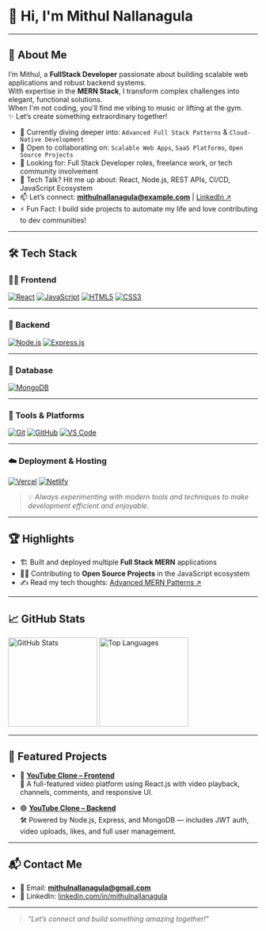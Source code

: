 # 👋 Hi, I'm **Mithul Nallanagula**

---

## 🚀 About Me

I’m Mithul, a **FullStack Developer** passionate about building scalable web applications and robust backend systems.  
With expertise in the **MERN Stack**, I transform complex challenges into elegant, functional solutions.  
When I'm not coding, you'll find me vibing to music or lifting at the gym.  
✨ Let’s create something extraordinary together!

- 🌱 Currently diving deeper into: `Advanced Full Stack Patterns` & `Cloud-Native Development`  
- 👯 Open to collaborating on: `Scalable Web Apps`, `SaaS Platforms`, `Open Source Projects`  
- 🤝 Looking for: Full Stack Developer roles, freelance work, or tech community involvement  
- 💬 Tech Talk? Hit me up about: React, Node.js, REST APIs, CI/CD, JavaScript Ecosystem  
- 📫 Let’s connect: **mithulnallanagula@example.com** | [LinkedIn ↗](https://www.linkedin.com/in/mithul-nallanagula)  
- ⚡ Fun Fact: I build side projects to automate my life and love contributing to dev communities!

---

## 🛠️ Tech Stack

### 👨‍💻 Frontend
[![React](https://img.shields.io/badge/-React-61DAFB?style=for-the-badge&logo=react&logoColor=black)](https://reactjs.org/)
[![JavaScript](https://img.shields.io/badge/-JavaScript-F7DF1E?style=for-the-badge&logo=javascript&logoColor=black)](https://developer.mozilla.org/en-US/docs/Web/JavaScript)
[![HTML5](https://img.shields.io/badge/-HTML5-E34F26?style=for-the-badge&logo=html5&logoColor=white)](https://developer.mozilla.org/en-US/docs/Web/Guide/HTML/HTML5)
[![CSS3](https://img.shields.io/badge/-CSS3-1572B6?style=for-the-badge&logo=css3&logoColor=white)](https://developer.mozilla.org/en-US/docs/Web/CSS)

---

### 🧠 Backend
[![Node.js](https://img.shields.io/badge/-Node.js-339933?style=for-the-badge&logo=node.js&logoColor=white)](https://nodejs.org/)
[![Express.js](https://img.shields.io/badge/-Express.js-000000?style=for-the-badge&logo=express&logoColor=white)](https://expressjs.com/)

---

### 💾 Database
[![MongoDB](https://img.shields.io/badge/-MongoDB-47A248?style=for-the-badge&logo=mongodb&logoColor=white)](https://www.mongodb.com/)

---

### 🔧 Tools & Platforms
[![Git](https://img.shields.io/badge/-Git-F05032?style=for-the-badge&logo=git&logoColor=white)](https://git-scm.com/)
[![GitHub](https://img.shields.io/badge/-GitHub-181717?style=for-the-badge&logo=github&logoColor=white)](https://github.com/)
[![VS Code](https://img.shields.io/badge/-VSCode-007ACC?style=for-the-badge&logo=visual-studio-code&logoColor=white)](https://code.visualstudio.com/)

---

### ☁️ Deployment & Hosting
[![Vercel](https://img.shields.io/badge/-Vercel-000000?style=for-the-badge&logo=vercel&logoColor=white)](https://vercel.com/)
[![Netlify](https://img.shields.io/badge/-Netlify-00C7B7?style=for-the-badge&logo=netlify&logoColor=white)](https://www.netlify.com/)

> 💡 _Always experimenting with modern tools and techniques to make development efficient and enjoyable._

---

## 🏆 Highlights

- 🏗️ Built and deployed multiple **Full Stack MERN** applications  
- 👨‍💻 Contributing to **Open Source Projects** in the JavaScript ecosystem  
- ✍️ Read my tech thoughts: [Advanced MERN Patterns ↗](https://medium.com/@mithulnallanagula)

---

## 📈 GitHub Stats

<p>
  <img src="https://github-readme-stats.vercel.app/api?username=Mithul-Nallanagula&show_icons=true&theme=default" alt="GitHub Stats" height="180px"/>
  <img src="https://github-readme-stats.vercel.app/api/top-langs/?username=Mithul-Nallanagula&layout=compact" alt="Top Languages" height="180px"/>
</p>

---

## 📂 Featured Projects

- 🔴 [**YouTube Clone – Frontend**](https://github.com/Mithul-Nallanagula/youtube-frontend-)  
  🎥 A full-featured video platform using React.js with video playback, channels, comments, and responsive UI.

- 🟢 [**YouTube Clone – Backend**](https://github.com/Mithul-Nallanagula/Backend-youtube)  
  🛠️ Powered by Node.js, Express, and MongoDB — includes JWT auth, video uploads, likes, and full user management.

---

## 📬 Contact Me

- 📧 Email: **mithulnallanagula@gmail.com**  
- 💼 LinkedIn: [linkedin.com/in/mithulnallanagula](https://linkedin.com/in/mithulnallanagula)  

---

> _"Let’s connect and build something amazing together!"_


